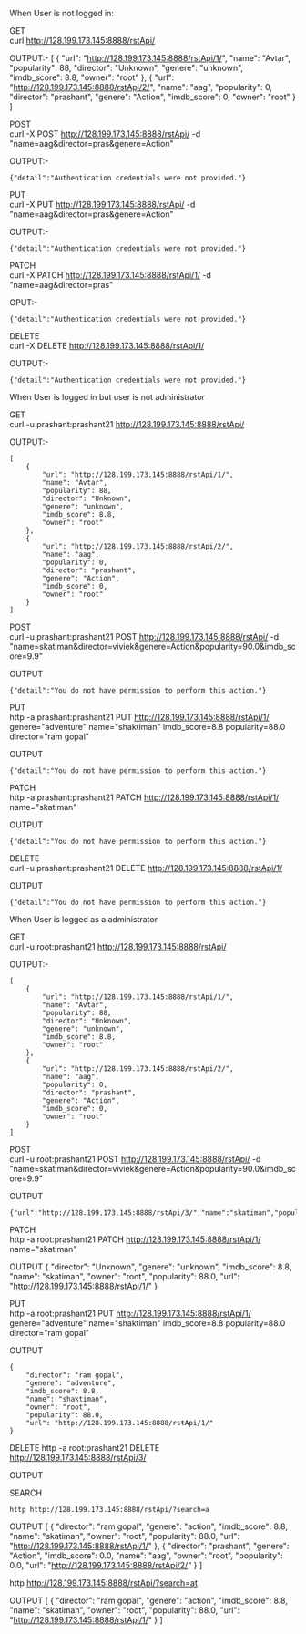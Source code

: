 When User is not logged in:

GET  
    curl http://128.199.173.145:8888/rstApi/

OUTPUT:-
    [
        {
            "url": "http://128.199.173.145:8888/rstApi/1/",
            "name": "Avtar",
            "popularity": 88,
            "director": "Unknown",
            "genere": "unknown",
            "imdb_score": 8.8,
            "owner": "root"
        },
        {
            "url": "http://128.199.173.145:8888/rstApi/2/",
            "name": "aag",
            "popularity": 0,
            "director": "prashant",
            "genere": "Action",
            "imdb_score": 0,
            "owner": "root"
        }
    ]

POST    
    curl -X POST http://128.199.173.145:8888/rstApi/ -d "name=aag&director=pras&genere=Action"

OUTPUT:-

	{"detail":"Authentication credentials were not provided."}


PUT  
    curl -X PUT http://128.199.173.145:8888/rstApi/ -d "name=aag&director=pras&genere=Action"

OUTPUT:-

	{"detail":"Authentication credentials were not provided."}


PATCH    
    curl -X PATCH http://128.199.173.145:8888/rstApi/1/ -d "name=aag&director=pras"

OPUT:-

	{"detail":"Authentication credentials were not provided."}

DELETE    
    curl -X DELETE http://128.199.173.145:8888/rstApi/1/

OUTPUT:-

	{"detail":"Authentication credentials were not provided."}






When User is logged in but user is not administrator

GET     
    curl -u prashant:prashant21 http://128.199.173.145:8888/rstApi/

OUTPUT:-

    [
        {
            "url": "http://128.199.173.145:8888/rstApi/1/",
            "name": "Avtar",
            "popularity": 88,
            "director": "Unknown",
            "genere": "unknown",
            "imdb_score": 8.8,
            "owner": "root"
        },
        {
            "url": "http://128.199.173.145:8888/rstApi/2/",
            "name": "aag",
            "popularity": 0,
            "director": "prashant",
            "genere": "Action",
            "imdb_score": 0,
            "owner": "root"
        }
    ]

POST  
    curl -u prashant:prashant21 POST http://128.199.173.145:8888/rstApi/ -d "name=skatiman&director=viviek&genere=Action&popularity=90.0&imdb_score=9.9"

OUTPUT

	{"detail":"You do not have permission to perform this action."}



PUT   
    http -a prashant:prashant21 PUT http://128.199.173.145:8888/rstApi/1/ genere="adventure" name="shaktiman"  imdb_score=8.8 popularity=88.0 director="ram gopal"

OUTPUT

	{"detail":"You do not have permission to perform this action."}




PATCH  
    http -a prashant:prashant21 PATCH http://128.199.173.145:8888/rstApi/1/ name="skatiman"

OUTPUT

	{"detail":"You do not have permission to perform this action."}



DELETE  
    curl -u prashant:prashant21 DELETE http://128.199.173.145:8888/rstApi/1/ 

OUTPUT

	{"detail":"You do not have permission to perform this action."}







When User is logged as a administrator


GET     
    curl -u root:prashant21 http://128.199.173.145:8888/rstApi/

OUTPUT:-

    [
        {
            "url": "http://128.199.173.145:8888/rstApi/1/",
            "name": "Avtar",
            "popularity": 88,
            "director": "Unknown",
            "genere": "unknown",
            "imdb_score": 8.8,
            "owner": "root"
        },
        {
            "url": "http://128.199.173.145:8888/rstApi/2/",
            "name": "aag",
            "popularity": 0,
            "director": "prashant",
            "genere": "Action",
            "imdb_score": 0,
            "owner": "root"
        }
    ]

POST  
    curl -u root:prashant21 POST http://128.199.173.145:8888/rstApi/ -d "name=skatiman&director=viviek&genere=Action&popularity=90.0&imdb_score=9.9"


OUTPUT

	{"url":"http://128.199.173.145:8888/rstApi/3/","name":"skatiman","popularity":90.0,"director":"viviek","genere":"Action","imdb_score":9.9,"owner":"root"}




PATCH  
    http -a root:prashant21 PATCH http://128.199.173.145:8888/rstApi/1/ name="skatiman"

OUTPUT
	{
    "director": "Unknown", 
    "genere": "unknown", 
    "imdb_score": 8.8, 
    "name": "skatiman", 
    "owner": "root", 
    "popularity": 88.0, 
    "url": "http://128.199.173.145:8888/rstApi/1/"
	}


PUT  
    http -a root:prashant21 PUT http://128.199.173.145:8888/rstApi/1/ genere="adventure" name="shaktiman"  imdb_score=8.8 popularity=88.0 director="ram gopal"

OUTPUT

    {
        "director": "ram gopal", 
        "genere": "adventure", 
        "imdb_score": 8.8, 
        "name": "shaktiman", 
        "owner": "root", 
        "popularity": 88.0, 
        "url": "http://128.199.173.145:8888/rstApi/1/"
    }



DELETE  http -a root:prashant21 DELETE http://128.199.173.145:8888/rstApi/3/

OUTPUT
	




SEARCH

    http http://128.199.173.145:8888/rstApi/?search=a



OUTPUT
    [
        {
            "director": "ram gopal", 
            "genere": "action", 
            "imdb_score": 8.8, 
            "name": "skatiman", 
            "owner": "root", 
            "popularity": 88.0, 
            "url": "http://128.199.173.145:8888/rstApi/1/"
        }, 
        {
            "director": "prashant", 
            "genere": "Action", 
            "imdb_score": 0.0, 
            "name": "aag", 
            "owner": "root", 
            "popularity": 0.0, 
            "url": "http://128.199.173.145:8888/rstApi/2/"
        }
    ]



http 
    http://128.199.173.145:8888/rstApi/?search=at



OUTPUT
    [
        {
            "director": "ram gopal", 
            "genere": "action", 
            "imdb_score": 8.8, 
            "name": "skatiman", 
            "owner": "root", 
            "popularity": 88.0, 
            "url": "http://128.199.173.145:8888/rstApi/1/"
        }
    ]